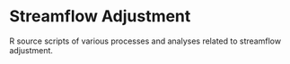 # Streamflow Adjustment

R source scripts of various processes and analyses related to streamflow adjustment.
